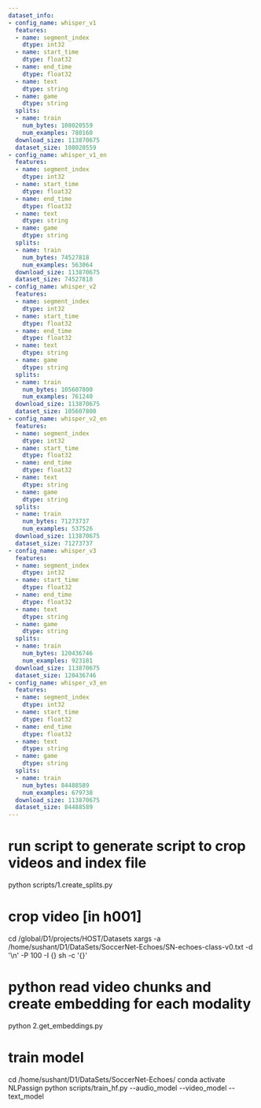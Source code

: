 ```yaml
---
dataset_info:
- config_name: whisper_v1
  features:
  - name: segment_index
    dtype: int32
  - name: start_time
    dtype: float32
  - name: end_time
    dtype: float32
  - name: text
    dtype: string
  - name: game
    dtype: string
  splits:
  - name: train
    num_bytes: 108020559
    num_examples: 780160
  download_size: 113870675
  dataset_size: 108020559
- config_name: whisper_v1_en
  features:
  - name: segment_index
    dtype: int32
  - name: start_time
    dtype: float32
  - name: end_time
    dtype: float32
  - name: text
    dtype: string
  - name: game
    dtype: string
  splits:
  - name: train
    num_bytes: 74527818
    num_examples: 563064
  download_size: 113870675
  dataset_size: 74527818
- config_name: whisper_v2
  features:
  - name: segment_index
    dtype: int32
  - name: start_time
    dtype: float32
  - name: end_time
    dtype: float32
  - name: text
    dtype: string
  - name: game
    dtype: string
  splits:
  - name: train
    num_bytes: 105607800
    num_examples: 761240
  download_size: 113870675
  dataset_size: 105607800
- config_name: whisper_v2_en
  features:
  - name: segment_index
    dtype: int32
  - name: start_time
    dtype: float32
  - name: end_time
    dtype: float32
  - name: text
    dtype: string
  - name: game
    dtype: string
  splits:
  - name: train
    num_bytes: 71273737
    num_examples: 537526
  download_size: 113870675
  dataset_size: 71273737
- config_name: whisper_v3
  features:
  - name: segment_index
    dtype: int32
  - name: start_time
    dtype: float32
  - name: end_time
    dtype: float32
  - name: text
    dtype: string
  - name: game
    dtype: string
  splits:
  - name: train
    num_bytes: 120436746
    num_examples: 923181
  download_size: 113870675
  dataset_size: 120436746
- config_name: whisper_v3_en
  features:
  - name: segment_index
    dtype: int32
  - name: start_time
    dtype: float32
  - name: end_time
    dtype: float32
  - name: text
    dtype: string
  - name: game
    dtype: string
  splits:
  - name: train
    num_bytes: 84488589
    num_examples: 679738
  download_size: 113870675
  dataset_size: 84488589
---
```


# run script to generate script to crop videos and index file
python scripts/1.create_splits.py

# crop video [in h001]
cd /global/D1/projects/HOST/Datasets
xargs -a /home/sushant/D1/DataSets/SoccerNet-Echoes/SN-echoes-class-v0.txt -d '\n' -P 100 -I {} sh -c '{}'


# python read video chunks and create embedding for each modality
python 2.get_embeddings.py

# train model

cd /home/sushant/D1/DataSets/SoccerNet-Echoes/
conda activate NLPassign
python scripts/train_hf.py --audio_model --video_model --text_model